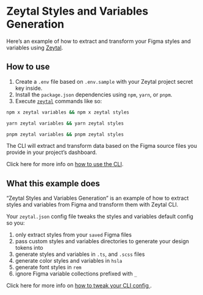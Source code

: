 # Zeytal Styles and Variables Generation

Here’s an example of how to extract and transform your Figma styles and variables using [Zeytal](https://zeytal.com).

## How to use

1. Create a `.env` file based on `.env.sample` with your Zeytal project secret key inside.
1. Install the `package.json` dependencies using `npm`, `yarn`, or `pnpm`.
1. Execute [`zeytal`](https://npmjs.com/package/zeytal) commands like so:

```bash
npm x zeytal variables && npm x zeytal styles
```

```bash
yarn zeytal variables && yarn zeytal styles
```

```bash
pnpm zeytal variables && pnpm zeytal styles
```

The CLI will extract and transform data based on the Figma source files you provide in your project’s dashboard.

Click here for more info on [how to use the CLI](https://zeytal.com/docs/zeytal-cli?utm_source=github&utm_medium=readme&utm_campaign=zeytal-example).

## What this example does

“Zeytal Styles and Variables Generation” is an example of how to extract styles and variables from Figma and transform them with Zeytal CLI.

Your `zeytal.json` config file tweaks the styles and variables default config so you:

1. only extract styles from your `saved` Figma files
1. pass custom styles and variables directories to generate your design tokens into
1. generate styles and variables in `.ts`, and `.scss` files
1. generate color styles and variables in `hsla`
1. generate font styles in `rem`
1. ignore Figma variable collections prefixed with `_`

Click here for more info on [how to tweak your CLI config ](https://zeytal.com/docs/cli-config-file?utm_source=github&utm_medium=readme&utm_campaign=zeytal-example).

